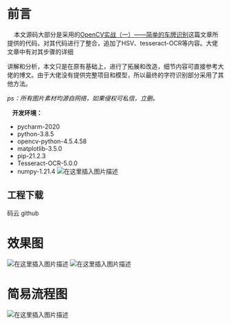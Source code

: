 # 前言

&nbsp;&nbsp;&nbsp;&nbsp;本文源码大部分是采用的[OpenCV实战（一）——简单的车牌识别](https://blog.csdn.net/weixin_41695564/article/details/79712393)这篇文章所提供的代码，对其代码进行了整合，追加了HSV、tesseract-OCR等内容。大佬文章中有对其步骤的详细

讲解和分析，本文只是在原有基础上，进行了拓展和改造，细节内容可直接参考大佬的博文。由于大佬没有提供完整项目和模型，所以最终的字符识别部分采用了其他方法。

*ps：所有图片素材均源自网络，如果侵权可私信，立删。*

&nbsp;&nbsp;&nbsp;**开发环境：**
 - pycharm-2020
 - python-3.8.5
 - opencv-python-4.5.4.58
 - matplotlib-3.5.0
 - pip-21.2.3
 - Tesseract-OCR-5.0.0
 - numpy-1.21.4
 ![在这里插入图片描述](https://img-blog.csdnimg.cn/c8bd675127504b898335883ee67528d4.png?x-oss-process=image/watermark,type_ZHJvaWRzYW5zZmFsbGJhY2s,shadow_50,text_Q1NETiBATG92ZeS4tuS8iuWNoea0m-aWrw==,size_14,color_FFFFFF,t_70,g_se,x_16)
 
## 工程下载
码云 github
 
# 效果图
![在这里插入图片描述](https://img-blog.csdnimg.cn/941392c6654f4ecab32113292769ac76.png?x-oss-process=image/watermark,type_ZHJvaWRzYW5zZmFsbGJhY2s,shadow_50,text_Q1NETiBATG92ZeS4tuS8iuWNoea0m-aWrw==,size_20,color_FFFFFF,t_70,g_se,x_16)
![在这里插入图片描述](https://img-blog.csdnimg.cn/d3427f705f3f4d37816ba943b1707c95.png?x-oss-process=image/watermark,type_ZHJvaWRzYW5zZmFsbGJhY2s,shadow_50,text_Q1NETiBATG92ZeS4tuS8iuWNoea0m-aWrw==,size_20,color_FFFFFF,t_70,g_se,x_16) 
# 简易流程图
![在这里插入图片描述](https://img-blog.csdnimg.cn/93255a62a4414695a3d3f59d86f4d858.png?x-oss-process=image/watermark,type_ZHJvaWRzYW5zZmFsbGJhY2s,shadow_50,text_Q1NETiBATG92ZeS4tuS8iuWNoea0m-aWrw==,size_7,color_FFFFFF,t_70,g_se,x_16#pic_center)